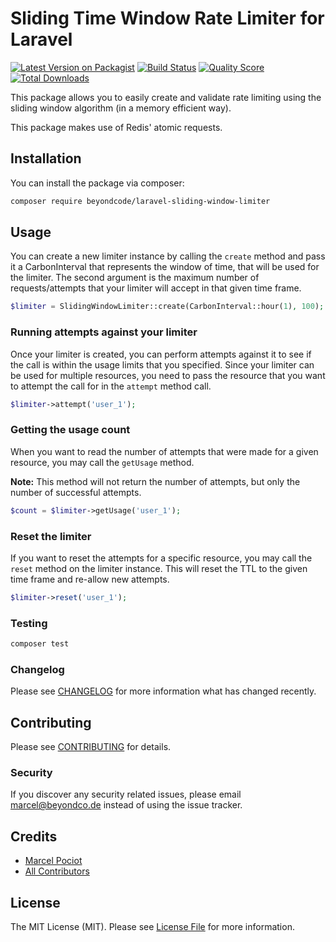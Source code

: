 # Sliding Time Window Rate Limiter for Laravel

[![Latest Version on Packagist](https://img.shields.io/packagist/v/beyondcode/laravel-sliding-window-limiter.svg?style=flat-square)](https://packagist.org/packages/beyondcode/laravel-sliding-window-limiter)
[![Build Status](https://img.shields.io/travis/beyondcode/laravel-sliding-window-limiter/master.svg?style=flat-square)](https://travis-ci.org/beyondcode/laravel-sliding-window-limiter)
[![Quality Score](https://img.shields.io/scrutinizer/g/beyondcode/laravel-sliding-window-limiter.svg?style=flat-square)](https://scrutinizer-ci.com/g/beyondcode/laravel-sliding-window-limiter)
[![Total Downloads](https://img.shields.io/packagist/dt/beyondcode/laravel-sliding-window-limiter.svg?style=flat-square)](https://packagist.org/packages/beyondcode/laravel-sliding-window-limiter)

This package allows you to easily create and validate rate limiting using the sliding window algorithm (in a memory efficient way).

This package makes use of  Redis' atomic requests.

## Installation

You can install the package via composer:

```bash
composer require beyondcode/laravel-sliding-window-limiter
```

## Usage

You can create a new limiter instance by calling the `create` method and pass it a CarbonInterval that represents the window of time, that will be used for the limiter.
The second argument is the maximum number of requests/attempts that your limiter will accept in that given time frame. 

``` php
$limiter = SlidingWindowLimiter::create(CarbonInterval::hour(1), 100);
```

### Running attempts against your limiter

Once your limiter is created, you can perform attempts against it to see if the call is within the usage limits that you specified.
Since your limiter can be used for multiple resources, you need to pass the resource that you want to attempt the call for in the `attempt` method call.

```php
$limiter->attempt('user_1');
```

### Getting the usage count

When you want to read the number of attempts that were made for a given resource, you may call the `getUsage` method.

**Note:** This method will not return the number of attempts, but only the number of successful attempts.

```php
$count = $limiter->getUsage('user_1');
```

### Reset the limiter

If you want to reset the attempts for a specific resource, you may call the `reset` method on the limiter instance. This will reset the TTL to the given time frame and re-allow new attempts.

```php
$limiter->reset('user_1');
```

### Testing

``` bash
composer test
```

### Changelog

Please see [CHANGELOG](CHANGELOG.md) for more information what has changed recently.

## Contributing

Please see [CONTRIBUTING](CONTRIBUTING.md) for details.

### Security

If you discover any security related issues, please email marcel@beyondco.de instead of using the issue tracker.

## Credits

- [Marcel Pociot](https://github.com/mpociot)
- [All Contributors](../../contributors)

## License

The MIT License (MIT). Please see [License File](LICENSE.md) for more information.
